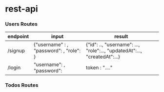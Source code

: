 # rest-api

### Users Routes
| endpoint | input | result |
| ------ | ------ |-------- | 
| /signup | {"username" : <string>, "password": <string>, "role": <string>} | {"id": ..,  "username": ..., "role":..., "updatedAt":...,  "createdAt":...}  |
| /login | "username": <string>, "password": <string> | token : "...." |

### Todos Routes



